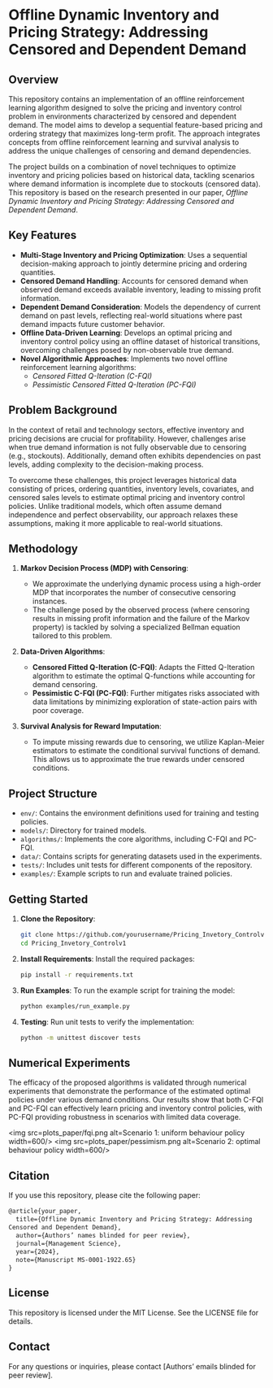 # Offline Dynamic Inventory and Pricing Strategy: Addressing Censored and Dependent Demand

## Overview

This repository contains an implementation of an offline reinforcement learning algorithm designed to solve the pricing and inventory control problem in environments characterized by censored and dependent demand. The model aims to develop a sequential feature-based pricing and ordering strategy that maximizes long-term profit. The approach integrates concepts from offline reinforcement learning and survival analysis to address the unique challenges of censoring and demand dependencies.

The project builds on a combination of novel techniques to optimize inventory and pricing policies based on historical data, tackling scenarios where demand information is incomplete due to stockouts (censored data). This repository is based on the research presented in our paper, *Offline Dynamic Inventory and Pricing Strategy: Addressing Censored and Dependent Demand*.

## Key Features

- **Multi-Stage Inventory and Pricing Optimization**: Uses a sequential decision-making approach to jointly determine pricing and ordering quantities.
- **Censored Demand Handling**: Accounts for censored demand when observed demand exceeds available inventory, leading to missing profit information.
- **Dependent Demand Consideration**: Models the dependency of current demand on past levels, reflecting real-world situations where past demand impacts future customer behavior.
- **Offline Data-Driven Learning**: Develops an optimal pricing and inventory control policy using an offline dataset of historical transitions, overcoming challenges posed by non-observable true demand.
- **Novel Algorithmic Approaches**: Implements two novel offline reinforcement learning algorithms:
  - *Censored Fitted Q-Iteration (C-FQI)*
  - *Pessimistic Censored Fitted Q-Iteration (PC-FQI)*

## Problem Background

In the context of retail and technology sectors, effective inventory and pricing decisions are crucial for profitability. However, challenges arise when true demand information is not fully observable due to censoring (e.g., stockouts). Additionally, demand often exhibits dependencies on past levels, adding complexity to the decision-making process.

To overcome these challenges, this project leverages historical data consisting of prices, ordering quantities, inventory levels, covariates, and censored sales levels to estimate optimal pricing and inventory control policies. Unlike traditional models, which often assume demand independence and perfect observability, our approach relaxes these assumptions, making it more applicable to real-world situations.

## Methodology

1. **Markov Decision Process (MDP) with Censoring**:
   - We approximate the underlying dynamic process using a high-order MDP that incorporates the number of consecutive censoring instances.
   - The challenge posed by the observed process (where censoring results in missing profit information and the failure of the Markov property) is tackled by solving a specialized Bellman equation tailored to this problem.

2. **Data-Driven Algorithms**:
   - **Censored Fitted Q-Iteration (C-FQI)**: Adapts the Fitted Q-Iteration algorithm to estimate the optimal Q-functions while accounting for demand censoring.
   - **Pessimistic C-FQI (PC-FQI)**: Further mitigates risks associated with data limitations by minimizing exploration of state-action pairs with poor coverage.

3. **Survival Analysis for Reward Imputation**:
   - To impute missing rewards due to censoring, we utilize Kaplan-Meier estimators to estimate the conditional survival functions of demand. This allows us to approximate the true rewards under censored conditions.

## Project Structure

- `env/`: Contains the environment definitions used for training and testing policies.
- `models/`: Directory for trained models.
- `algorithms/`: Implements the core algorithms, including C-FQI and PC-FQI.
- `data/`: Contains scripts for generating datasets used in the experiments.
- `tests/`: Includes unit tests for different components of the repository.
- `examples/`: Example scripts to run and evaluate trained policies.

## Getting Started

1. **Clone the Repository**:
   ```bash
   git clone https://github.com/yourusername/Pricing_Invetory_Controlv1.git
   cd Pricing_Invetory_Controlv1
   ```

2. **Install Requirements**:
   Install the required packages:
   ```bash
   pip install -r requirements.txt
   ```

3. **Run Examples**:
   To run the example script for training the model:
   ```bash
   python examples/run_example.py
   ```

4. **Testing**:
   Run unit tests to verify the implementation:
   ```bash
   python -m unittest discover tests
   ```

## Numerical Experiments

The efficacy of the proposed algorithms is validated through numerical experiments that demonstrate the performance of the estimated optimal policies under various demand conditions. Our results show that both C-FQI and PC-FQI can effectively learn pricing and inventory control policies, with PC-FQI providing robustness in scenarios with limited data coverage.

<img src=plots_paper/fqi.png alt=Scenario 1: uniform behaviour policy width=600/>
<img src=plots_paper/pessimism.png alt=Scenario 2: optimal behaviour policy width=600/>

## Citation

If you use this repository, please cite the following paper:

```
@article{your_paper,
  title={Offline Dynamic Inventory and Pricing Strategy: Addressing Censored and Dependent Demand},
  author={Authors’ names blinded for peer review},
  journal={Management Science},
  year={2024},
  note={Manuscript MS-0001-1922.65}
}
```

## License

This repository is licensed under the MIT License. See the LICENSE file for details.

## Contact

For any questions or inquiries, please contact [Authors’ emails blinded for peer review].

